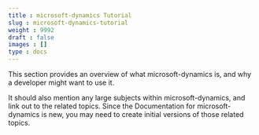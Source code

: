 ```yaml
---
title : microsoft-dynamics Tutorial
slug : microsoft-dynamics-tutorial
weight : 9992
draft : false
images : []
type : docs
---
```


This section provides an overview of what microsoft-dynamics is, and why a developer might want to use it.

It should also mention any large subjects within microsoft-dynamics, and link out to the related topics.  Since the Documentation for microsoft-dynamics is new, you may need to create initial versions of those related topics.

